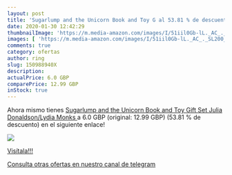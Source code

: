 ```yaml
---
layout: post
title: 'Sugarlump and the Unicorn Book and Toy G al 53.81 % de descuento'
date: 2020-01-30 12:42:29
thumbnailImage: 'https://m.media-amazon.com/images/I/51iil0Gb-lL._AC_._SL200_.jpg'
images: [ 'https://m.media-amazon.com/images/I/51iil0Gb-lL._AC_._SL200_.jpg' ]
comments: true
category: ofertas
author: ring
slug: 150988940X
description:
actualPrice: 6.0 GBP
comparePrice: 12.99 GBP
inStock: true
---
```


Ahora mismo tienes [Sugarlump and the Unicorn Book and Toy Gift Set  Julia Donaldson/Lydia Monks ](https://www.amazon.co.uk/dp/150988940X/?tag=redken01-21) a 6.0 GBP (original: 12.99 GBP) (53.81 %  de descuento) en el siguiente enlace!

[![](https://m.media-amazon.com/images/I/51iil0Gb-lL._AC_._SL200_.jpg)](https://www.amazon.co.uk/dp/150988940X/?tag=redken01-21)

[Visítala!!!](https://www.amazon.co.uk/dp/150988940X/?tag=redken01-21)

[Consulta otras ofertas en nuestro canal de telegram](https://t.me/s/ofertas25)
